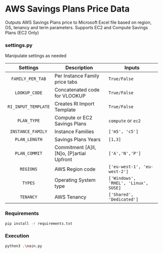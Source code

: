 # AWS Savings Plans Price Data
Outputs AWS Savings Plans price to Microsoft Excel file based on region, OS, tenancy and term parameters. Supports EC2 and Compute Savings Plans (EC2 Only)

### settings.py
Manipulate settings as needed

| Settings | Description | Inputs |
| :----: | --- | --- |
| `FAMILY_PER_TAB` | Per Instance Family price tabs | `True/False` |
| `LOOKUP_CODE` | Concatenated code for VLOOKUP | `True/False` |
| `RI_INPUT_TEMPLATE` | Creates RI Import Template | `True/False` |
| `PLAN_TYPE` | Compute or EC2 Savings Plans | `compute` or `ec2` |
| `INSTANCE_FAMILY` | Instance Families | `['m5', 'c5']` |
| `PLAN_LENGTH` | Savings Plans Years | `[1,3]` |
| `PLAN_COMMIT` | Commitment [A]ll, [N]o, [P]artial Upfront | `['A','N','P']` |
| `REGIONS` | AWS Region code | `['eu-west-1', 'eu-west-2']` |
| `TYPES` | Operating System type | `['Windows', 'RHEL', 'Linux', SUSE]` |
| `TENANCY` | AWS Tenancy | `['Shared', 'Dedicated']` |

### Requirements
```sh
pip install -r requirements.txt
```

### Execution 
```sh
python3 .\main.py
```
